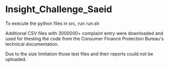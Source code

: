 # Insight_Challenge_Saeid

To execute the python files in src, run run.sh

Additional CSV files with 3000000+ complaint entry were downloaded and used for thesting the code from the Consumer Finance Protection Bureau's technical documentation. 

Due to the size limitation those test files and their reports could not be uploaded.

